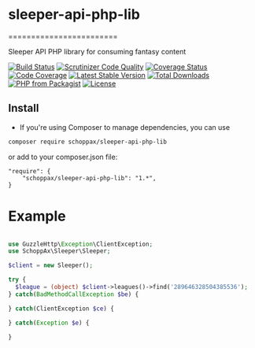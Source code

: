 # sleeper-api-php-lib
========================

Sleeper API PHP library for consuming fantasy content

[![Build Status](https://www.travis-ci.org/SchoppAx/sleeper-api-php-lib.svg?branch=master)](https://www.travis-ci.org/SchoppAx/sleeper-api-php-lib)
[![Scrutinizer Code Quality](https://scrutinizer-ci.com/g/SchoppAx/sleeper-api-php-lib/badges/quality-score.png?b=master)](https://scrutinizer-ci.com/g/SchoppAx/sleeper-api-php-lib/?branch=master)
[![Coverage Status](https://coveralls.io/repos/github/SchoppAx/sleeper-api-php-lib/badge.svg?branch=master)](https://coveralls.io/github/SchoppAx/sleeper-api-php-lib?branch=master)
[![Code Coverage](https://scrutinizer-ci.com/g/SchoppAx/sleeper-api-php-lib/badges/coverage.png?b=master)](https://scrutinizer-ci.com/g/SchoppAx/sleeper-api-php-lib/?branch=master)
[![Latest Stable Version](https://poser.pugx.org/schoppax/sleeper-api-php-lib/v/stable)](https://packagist.org/packages/schoppax/sleeper-api-php-lib)
[![Total Downloads](https://poser.pugx.org/schoppax/sleeper-api-php-lib/downloads)](https://packagist.org/packages/schoppax/sleeper-api-php-lib)
[![PHP from Packagist](https://img.shields.io/packagist/php-v/schoppax/sleeper-api-php-lib.svg)](https://packagist.org/packages/schoppax/sleeper-api-php-lib)
[![License](https://poser.pugx.org/schoppax/sleeper-api-php-lib/license.png)](https://packagist.org/packages/schoppax/sleeper-api-php-lib)


## Install

* If you're using Composer to manage dependencies, you can use

```sh
composer require schoppax/sleeper-api-php-lib
```

or add to your composer.json file:

    "require": {
        "schoppax/sleeper-api-php-lib": "1.*",
    }

# Example

``` php

use GuzzleHttp\Exception\ClientException;
use SchoppAx\Sleeper\Sleeper;

$client = new Sleeper();

try {
  $league = (object) $client->leagues()->find('289646328504385536');
} catch(BadMethodCallException $be) {

} catch(ClientException $ce) {

} catch(Exception $e) {

}

```
